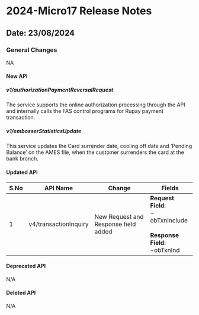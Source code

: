 # 2024-Micro17 Release Notes

## Date: 23/08/2024

### General Changes

NA

#### New API

##### *v1/authorizationPaymentReversalRequest*

The service supports the online authorization processing through the API and internally calls the FAS control programs for Rupay payment transaction.

##### *v1/embosserStatisticsUpdate*

This service updates the Card surrender date, cooling off date and ‘Pending Balance’ on the AMES file, when the customer surrenders the card at the bank branch.


#### Updated API

| S.No | API Name                           | Change                        | Fields                                                                                                                                                                                                                                                                                                                                                                   |
|------|------------------------------------|-------------------------------|--------------------------------------------------------------------------------------------------------------------------------------------------------------------------------------------------------------------------------------------------------------------------------------------------------------------------------------------------------------------------|
|   1   |    v4/transactionInquiry          | New Request and Response field added  | **Request Field:** <br/> -obTxnInclude <br/><br/> **Response Field:** <br/> -obTxnInd |

#### Deprecated API

N/A

#### Deleted API

N/A
